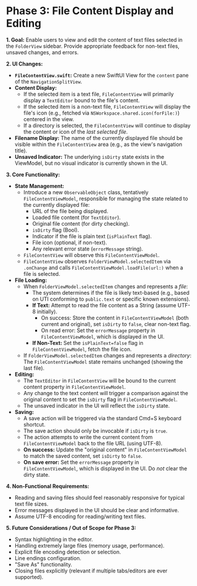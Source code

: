 # Phase 3: File Content Display and Editing

**1. Goal:**
   Enable users to view and edit the content of text files selected in the `FolderView` sidebar. Provide appropriate feedback for non-text files, unsaved changes, and errors.

**2. UI Changes:**
   *   **`FileContentView.swift`:** Create a new SwiftUI View for the `content` pane of the `NavigationSplitView`.
   *   **Content Display:**
        *   If the selected item is a text file, `FileContentView` will primarily display a `TextEditor` bound to the file's content.
        *   If the selected item is a non-text file, `FileContentView` will display the file's icon (e.g., fetched via `NSWorkspace.shared.icon(forFile:)`) centered in the view.
        *   If a directory is selected, the `FileContentView` will continue to display the content or icon of the *last selected file*.
   *   **Filename Display:** The name of the currently displayed file should be visible within the `FileContentView` area (e.g., as the view's navigation title).
   *   **Unsaved Indicator:** The underlying `isDirty` state exists in the ViewModel, but no visual indicator is currently shown in the UI.

**3. Core Functionality:**
   *   **State Management:**
        *   Introduce a new `ObservableObject` class, tentatively `FileContentViewModel`, responsible for managing the state related to the currently displayed file:
            *   URL of the file being displayed.
            *   Loaded file content (for `TextEditor`).
            *   Original file content (for dirty checking).
            *   `isDirty` flag (Bool).
            *   Indicator if the file is plain text (`isPlainText` flag).
            *   File icon (optional, if non-text).
            *   Any relevant error state (`errorMessage` string).
        *   `FileContentView` will observe this `FileContentViewModel`.
        *   `FileContentView` observes `FolderViewModel.selectedItem` via `.onChange` and calls `FileContentViewModel.loadFile(url:)` when a file is selected.
   *   **File Loading:**
        *   When `FolderViewModel.selectedItem` changes and represents a *file*:
            *   The system determines if the file is likely text-based (e.g., based on UTI conforming to `public.text` or specific known extensions).
            *   **If Text:** Attempt to read the file content as a String (assume UTF-8 initially).
                *   On success: Store the content in `FileContentViewModel` (both current and original), set `isDirty` to `false`, clear non-text flag.
                *   On read error: Set the `errorMessage` property in `FileContentViewModel`, which is displayed in the UI.
            *   **If Non-Text:** Set the `isPlainText=false` flag in `FileContentViewModel`, fetch the file icon.
        *   If `FolderViewModel.selectedItem` changes and represents a *directory*: The `FileContentViewModel` state remains unchanged (showing the last file).
   *   **Editing:**
        *   The `TextEditor` in `FileContentView` will be bound to the current content property in `FileContentViewModel`.
        *   Any change to the text content will trigger a comparison against the original content to set the `isDirty` flag in `FileContentViewModel`.
        *   The unsaved indicator in the UI will reflect the `isDirty` state.
   *   **Saving:**
        *   A save action will be triggered via the standard Cmd+S keyboard shortcut.
        *   The save action should only be invocable if `isDirty` is `true`.
        *   The action attempts to write the current content from `FileContentViewModel` back to the file URL (using UTF-8).
        *   **On success:** Update the "original content" in `FileContentViewModel` to match the saved content, set `isDirty` to `false`.
        *   **On save error:** Set the `errorMessage` property in `FileContentViewModel`, which is displayed in the UI. Do *not* clear the dirty state.

**4. Non-Functional Requirements:**
   *   Reading and saving files should feel reasonably responsive for typical text file sizes.
   *   Error messages displayed in the UI should be clear and informative.
   *   Assume UTF-8 encoding for reading/writing text files.

**5. Future Considerations / Out of Scope for Phase 3:**
   *   Syntax highlighting in the editor.
   *   Handling extremely large files (memory usage, performance).
   *   Explicit file encoding detection or selection.
   *   Line endings configuration.
   *   "Save As" functionality.
   *   Closing files explicitly (relevant if multiple tabs/editors are ever supported). 